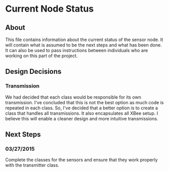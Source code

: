 Current Node Status
====================

## About

This file contains information about the current status of the sensor node. It
will contain what is assumed to be the next steps and what has been done. It
can also be used to pass instructions between individuals who are working on
this part of the project.

## Design Decisions

### Transmission

We had decided that each class would be responsible for its own transmission.
I've concluded that this is not the best option as much code is repeated in
each class. So, I've decided that a better option is to create a class that
handles all transmissions. It also encapsulates all XBee setup. I believe this
will enable a cleaner design and more intuitive transmissions.

## Next Steps

### 03/27/2015

Complete the classes for the sensors and ensure that they work properly with
the transmitter class.
